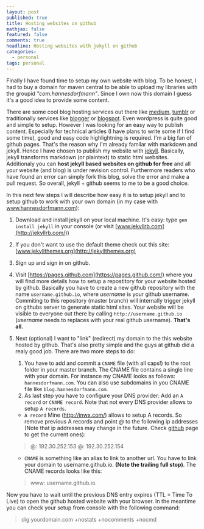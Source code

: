 ```yaml
---
layout: post
published: true
title: Hosting websites on github
mathjax: false
featured: false
comments: true
headline: Hosting websites with jekyll on github
categories: 
  - personal
tags: personal
---
```


Finally I have found time to setup my own website with blog. To be honest, I had to buy a domain for maven central to be able to upload my libraries with the groupid _"com.hannesdorfmann"_. Since I own now this domain I guess it's a good idea to provide some content.

There are some cool blog hosting services out there like [medium](http://www.medium.com), [tumblr](http://www.tumblr.com) or traditionally services like [blogger](www.blogger.com) or [blogspot](www.blogspot.com). Even wordpress is quite good and simple to setup. However I was looking for an easy way to publish content. Especially for technical articles (I have plans to write some if I find some time),  good and easy code highlightning is required. I'm a big fan of github pages. That's the reason why I'm already familar with markdown and jekyll. Hence I have chosen to publish my website with [jekyll](http://jekyllrb.com). Basically, jekyll transforms markdown (or plaintext) to static html websites. Additionaly you can **host jekyll based websites on github for free** and all your website (and blog) is under revision control. Furthermore readers who have found an error can simply fork this blog, solve the error and make a pull request. So overall, jekyll + github seems to me to be a good choice.

In this next few steps I will describe how easy it is to setup jekyll and to setup github to work with your own domain (in my case with www.hannesdorfmann.com):

1. Download and install jekyll on your local machine. It's easy: type `gem install jekyll` in your console (or visit [www.jekyllrb.com](http://jekyllrb.com/))
2. If you don't want to use the default theme check out this site: [www.jekyllthemes.org](http://jekyllthemes.org)
3. Sign up and sign in on github.
4. Visit [https://pages.github.com](https://pages.github.com/) where you will find more details how to setup a repostitory for your website hosted by github. Basically you have to create a new github repository with the name `username.github.io`, where _username_ is your github username. Commiting to this repository (master branch) will internally trigger jekyll on githubs server to generate static html sites. Your website will be visible to everyone out there by calling `http://username.github.io` (_username_ needs to replaces with your real github username). **That's all.**
5. Next (optional) I want to "link" (redirect) my domain to the this website hosted by github. That's also pretty simple and the guys at github did a realy good job. There are two more steps to do:
   1. You have to add and commit a `CNAME` file (with all caps!) to the root folder in your master branch. The CNAME file contains a single line with your domain. For instance my CNAME looks as follows:
`hannesdorfmann.com`. You can also use subdomains in you CNAME file like `blog.hannesdorfmann.com`.
   2. As last step you have to configure your DNS provider: Add an `A record` or `CNAME record`. Note that not every DNS provider allows to setup `A records`.
   
   - `A record` Mine (http://inwx.com/) allows to setup A records. So remove previous A records and point _@_ to the following ip addresses (Note that ip addresses may change in the future. Check [github](https://help.github.com/articles/tips-for-configuring-an-a-record-with-your-dns-provider) page to get the current ones):
   > @: 192.30.252.153
   > @: 192.30.252.154
   
   - `CNAME` is something like an alias to link to another url. You have to link your domain to username.github.io. **(Note the trailing full stop)**. The CNAME records looks like this:
   > www: username.github.io.

Now you have to wait until the previous DNS entry expires (TTL = Time To Live) to open the github hosted website with your browser. In the meantime you can check your setup from console with the following command:
  > dig yourdomain.com +nostats +nocomments +nocmd
